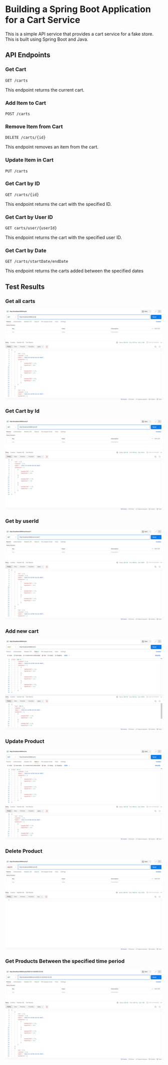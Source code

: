 # Building a Spring Boot Application for a Cart Service

This is a simple API service that provides a cart service for a fake store. This is built using Spring Boot and Java.

## API Endpoints

### Get Cart
```
GET /carts
```
This endpoint returns the current cart.

### Add Item to Cart
```
POST /carts
```
### Remove Item from Cart
```
DELETE /carts/{id}
```
This endpoint removes an item from the cart.

### Update Item in Cart
```
PUT /carts
```
### Get Cart by ID
```
GET /carts/{id}
```
This endpoint returns the cart with the specified ID.

### Get Cart by User ID
```
GET carts/user/{userId}
```
This endpoint returns the cart with the specified user ID.

### Get Cart by Date
```
GET /carts/startDate/endDate
```
This endpoint returns the carts added between the specified dates

## Test Results

### Get all carts
![1.png](images/1.png)

### Get Cart by Id
![2.png](images/2.png)

### Get by userId
![3.png](images/3.png)

### Add new cart
![4.png](images/4.png)

### Update Product
![5.png](images/5.png)

### Delete Product
![6.png](images/6.png)

### Get Products Between the specified time period
![7.png](images/7.png)
